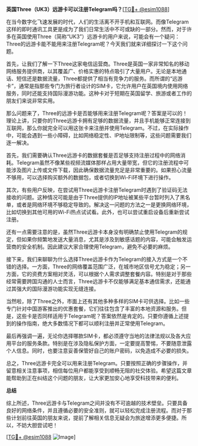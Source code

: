 **英国Three（UK3）远游卡可以注册Telegram吗？**[[TG💪+ @esim1088](https://t.me/s/esim1088)]

在当今数字化飞速发展的时代，人们的生活离不开手机和互联网。而像Telegram这样的即时通讯工具更是成为了我们日常生活中不可或缺的一部分。然而，对于许多在英国使用Three（简称“UK3”）远游卡的用户来说，可能会有一个疑问：Three的远游卡能不能用来注册Telegram呢？今天我们就来详细探讨一下这个问题。

首先，让我们了解一下Three这家电信运营商。Three是英国一家非常知名的移动网络服务提供商，以其覆盖广、价格实惠的特点吸引了大量用户。无论是本地通话、短信还是数据流量，Three都提供了相当有竞争力的服务。而所谓的“远游卡”，通常是指那些专门为旅行者设计的SIM卡，它允许用户在英国境内使用网络服务，同时还能支持国际漫游功能。这种卡对于短期在英国留学、旅游或者工作的朋友们来说非常实用。

那么问题来了，Three的远游卡是否能够用来注册Telegram呢？答案是可以的！理论上讲，只要你的Three远游卡拥有足够的数据流量，并且手机能够正常连接到互联网，那么你就完全可以用这张卡来注册并使用Telegram。不过，在实际操作中，可能会遇到一些小障碍，比如网络稳定性、IP地址限制等，这些问题需要我们逐一解决。

首先，我们需要确认Three远游卡的数据套餐是否足够支持注册过程中的网络消耗。Telegram虽然不像某些视频流媒体那样占用大量带宽，但它的注册流程中可能涉及图片上传或文件下载，因此确保数据流量充足是非常重要的。如果担心流量不够用，可以选择购买额外的数据包，或者切换到Wi-Fi环境下进行操作。

其次，有些用户反映，在尝试用Three远游卡注册Telegram时遇到了验证码无法接收的问题。这种情况可能是由于Three提供的IP地址被某些平台暂时列入了黑名单，或者是网络环境不够稳定导致的。解决这一问题的方法之一是更换网络环境，比如切换到其他可用的Wi-Fi热点试试看。此外，也可以尝试重启设备后重新尝试注册。

还有一点需要注意的是，虽然Three远游卡本身没有明确禁止使用Telegram的规定，但如果你频繁地发送大量消息，尤其是涉及到敏感话题的内容，可能会触发运营商的安全机制。因此建议大家合理使用Telegram，避免不必要的麻烦。

接下来，我们来聊聊为什么选择Three远游卡作为Telegram的接入方式是一个不错的选择。一方面，Three的网络覆盖范围广泛，在城市地区信号尤为稳定；另一方面，它的资费方案相对灵活，可以根据个人需求调整套餐内容。特别是对于那些经常需要跨国沟通的人士而言，Three远游卡不仅能够满足基本通信需求，还能通过其强大的国际漫游功能实现无缝连接。

当然啦，除了Three之外，市面上还有其他多种多样的SIM卡可供选择。比如一些专门针对中国游客推出的优惠套餐，它们往往包含了丰富的本地资源和服务。但是，这些卡是否同样适用于Telegram呢？答案依然是肯定的。只要你遵循上述提到的操作指南，绝大多数情况下都可以顺利注册并正常使用Telegram。

最后再强调一遍，无论你选择哪款SIM卡，都必须遵守当地的法律法规以及各大应用平台的服务条款。特别是在涉及隐私保护方面，一定要提高警惕，不要随意泄露个人信息。同时，也要注意妥善保管好自己的账户密码，以免造成不必要的损失。

总之，Three远游卡完全可以用来注册Telegram。只要按照正确的步骤操作，并留意相关注意事项，相信每位用户都能享受到顺畅无阻的社交体验。希望这篇文章能帮助到正在纠结这个问题的朋友，让大家更加安心地享受科技带来的便利。

**总结**

综上所述，Three远游卡与Telegram之间并没有不可逾越的技术壁垒。只要具备良好的网络条件，并且遵循必要的安全准则，就可以轻松完成注册流程。而对于那些计划前往英国的朋友来说，提前了解相关信息无疑会为旅途增添更多便捷。所以，不妨大胆尝试吧！

[[TG💪+ @esim1088](https://t.me/s/esim1088) ![Image](https://i.postimg.cc/4NQfJmqS/Snipaste-2025-05-13-00-14-12.png)]